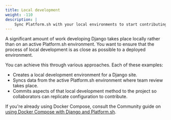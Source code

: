 ```yaml
---
title: Local development
weight: -110
description: |
    Sync Platform.sh with your local environments to start contributing.
---
```


A significant amount of work developing Django takes place locally rather than on an active Platform.sh environment.
You want to ensure that the process of local development is as close as possible to a deployed environment.

You can achieve this through various approaches.
Each of these examples:

- Creates a local development environment for a Django site.
- Syncs data from the active Platform.sh environment where team review takes place.
- Commits aspects of that local development method to the project so collaborators can replicate configuration to contribute.

If you're already using Docker Compose,
consult the Community guide on [using Docker Compose with Django and Platform.sh](https://community.platform.sh/t/using-docker-compose-with-django/1205).
